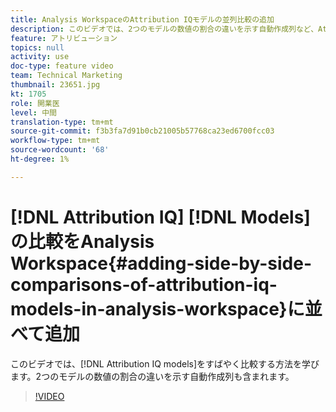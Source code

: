```yaml
---
title: Analysis WorkspaceのAttribution IQモデルの並列比較の追加
description: このビデオでは、2つのモデルの数値の割合の違いを示す自動作成列など、Attribution IQモデルをすばやく比較する方法を説明します。
feature: アトリビューション
topics: null
activity: use
doc-type: feature video
team: Technical Marketing
thumbnail: 23651.jpg
kt: 1705
role: 開業医
level: 中間
translation-type: tm+mt
source-git-commit: f3b3fa7d91b0cb21005b57768ca23ed6700fcc03
workflow-type: tm+mt
source-wordcount: '68'
ht-degree: 1%

---
```



# [!DNL Attribution IQ] [!DNL Models]の比較をAnalysis Workspace{#adding-side-by-side-comparisons-of-attribution-iq-models-in-analysis-workspace}に並べて追加

このビデオでは、[!DNL Attribution IQ models]をすばやく比較する方法を学びます。2つのモデルの数値の割合の違いを示す自動作成列も含まれます。

>[!VIDEO](https://video.tv.adobe.com/v/23651/?quality=12)
